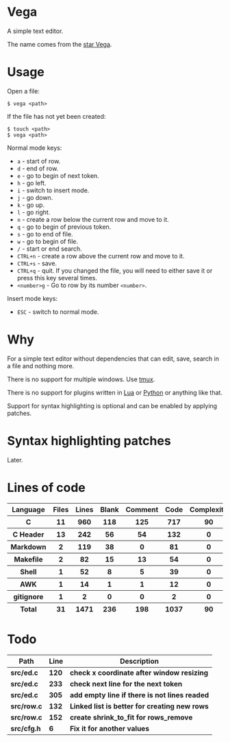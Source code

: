# Vega

A simple text editor.

The name comes from the [star Vega](https://en.wikipedia.org/wiki/Vega).

# Usage

Open a file:

```
$ vega <path>
```

If the file has not yet been created:

```
$ touch <path>
$ vega <path>
```

Normal mode keys:

- `a` - start of row.
- `d` - end of row.
- `e` - go to begin of next token.
- `h` - go left.
- `i` - switch to insert mode.
- `j` - go down.
- `k` - go up.
- `l` - go right.
- `n` - create a row  below the current row and move to it.
- `q` - go to begin of previous token.
- `s` - go to end of file.
- `w` - go to begin of file.
- `/` - start or end search.
- `CTRL+n` - create a row above the current row and move to it.
- `CTRL+s` - save.
- `CTRL+q` - quit. If you changed the file, you will need to either save it or press this key several times.
- `<number>g` - Go to row by its number `<number>`.

Insert mode keys:

- `ESC` - switch to normal mode.

# Why

For a simple text editor without dependencies that can edit, save, search in a file and nothing more.

There is no support for multiple windows. Use [tmux](https://github.com/tmux/tmux).

There is no support for plugins written in [Lua](https://en.wikipedia.org/wiki/Lua_(programming_language)) or [Python](https://en.wikipedia.org/wiki/Python_(programming_language)) or anything like that.

Support for syntax highlighting is optional and can be enabled by applying patches.

# Syntax highlighting patches

Later.

# Lines of code

<table id="scc-table">
	<thead><tr>
		<th>Language</th>
		<th>Files</th>
		<th>Lines</th>
		<th>Blank</th>
		<th>Comment</th>
		<th>Code</th>
		<th>Complexity</th>
		<th>Bytes</th>
	</tr></thead>
	<tbody><tr>
		<th>C</th>
		<th>11</th>
		<th>960</th>
		<th>118</th>
		<th>125</th>
		<th>717</th>
		<th>90</th>
		<th>18340</th>
	</tr><tr>
		<th>C Header</th>
		<th>13</th>
		<th>242</th>
		<th>56</th>
		<th>54</th>
		<th>132</th>
		<th>0</th>
		<th>4742</th>
	</tr><tr>
		<th>Markdown</th>
		<th>2</th>
		<th>119</th>
		<th>38</th>
		<th>0</th>
		<th>81</th>
		<th>0</th>
		<th>2870</th>
	</tr><tr>
		<th>Makefile</th>
		<th>2</th>
		<th>82</th>
		<th>15</th>
		<th>13</th>
		<th>54</th>
		<th>0</th>
		<th>1864</th>
	</tr><tr>
		<th>Shell</th>
		<th>1</th>
		<th>52</th>
		<th>8</th>
		<th>5</th>
		<th>39</th>
		<th>0</th>
		<th>1008</th>
	</tr><tr>
		<th>AWK</th>
		<th>1</th>
		<th>14</th>
		<th>1</th>
		<th>1</th>
		<th>12</th>
		<th>0</th>
		<th>220</th>
	</tr><tr>
		<th>gitignore</th>
		<th>1</th>
		<th>2</th>
		<th>0</th>
		<th>0</th>
		<th>2</th>
		<th>0</th>
		<th>13</th>
	</tr></tbody>
	<tfoot><tr>
		<th>Total</th>
		<th>31</th>
		<th>1471</th>
		<th>236</th>
		<th>198</th>
		<th>1037</th>
		<th>90</th>
    	<th>29057</th>
	</tr></tfoot>
	</table>

# Todo

|Path|Line|Description|
|-|-|-|
|**src/ed.c**|**120**|**check x coordinate after window resizing**|
|**src/ed.c**|**233**|**check next line for the next token**|
|**src/ed.c**|**305**|**add empty line if there is not lines readed**|
|**src/row.c**|**132**|**Linked list is better for creating new rows**|
|**src/row.c**|**152**|**create shrink_to_fit for rows_remove**|
|**src/cfg.h**|**6**|**Fix it for another values**|
